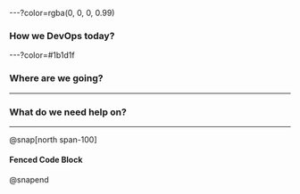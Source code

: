 ---?color=rgba(0, 0, 0, 0.99)

### How we DevOps today?

---?color=#1b1d1f

### Where are we going?

---

### What do we need help on?

---

@snap[north span-100]
#### Fenced Code Block
@snapend

```
```
